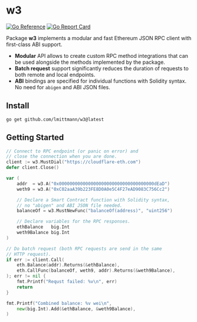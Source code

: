 # w3

[![Go Reference](https://pkg.go.dev/badge/github.com/lmittmann/w3.svg)](https://pkg.go.dev/github.com/lmittmann/w3)
[![Go Report Card](https://goreportcard.com/badge/github.com/lmittmann/w3)](https://goreportcard.com/report/github.com/lmittmann/w3)


Package **w3** implements a modular and fast Ethereum JSON RPC client with
first-class ABI support.

* **Modular** API allows to create custom RPC method integrations that can be
  used alongside the methods implemented by the package.
* **Batch request** support significantly reduces the duration of requests to
  both remote and local endpoints.
* **ABI** bindings are specified for individual functions with Solidity syntax.
  No need for `abigen` and ABI JSON files.


## Install

```
go get github.com/lmittmann/w3@latest
```


## Getting Started

```go
// Connect to RPC endpoint (or panic on error) and
// close the connection when you are done.
client := w3.MustDial("https://cloudflare-eth.com")
defer client.Close()

var (
	addr  = w3.A("0x000000000000000000000000000000000000dEaD")
	weth9 = w3.A("0xC02aaA39b223FE8D0A0e5C4F27eAD9083C756Cc2")

	// Declare a Smart Contract function with Solidity syntax,
	// no "abigen" and ABI JSON file needed.
	balanceOf = w3.MustNewFunc("balanceOf(address)", "uint256")

	// Declare variables for the RPC responses.
	ethBalance   big.Int
	weth9Balance big.Int
)

// Do batch request (both RPC requests are send in the same
// HTTP request).
if err := client.Call(
	eth.Balance(addr).Returns(&ethBalance),
	eth.CallFunc(balanceOf, weth9, addr).Returns(&weth9Balance),
); err != nil {
	fmt.Printf("Requst failed: %v\n", err)
	return
}

fmt.Printf("Combined balance: %v wei\n",
	new(big.Int).Add(&ethBalance, &weth9Balance),
)
```
